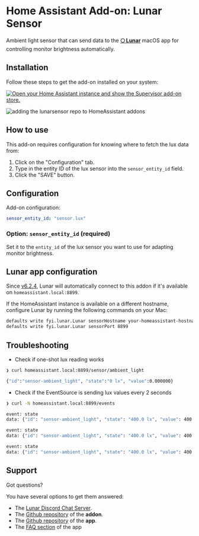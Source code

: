 # Home Assistant Add-on: Lunar Sensor

Ambient light sensor that can send data to the **[🌕 Lunar](https://lunar.fyi/)** macOS app for controlling monitor brightness automatically.

## Installation

Follow these steps to get the add-on installed on your system:

[![Open your Home Assistant instance and show the Supervisor add-on store.](https://my.home-assistant.io/badges/supervisor_store.svg)](https://my.home-assistant.io/redirect/supervisor_store/)

![adding the lunarsensor repo to HomeAssistant addons](https://files.lunar.fyi/ha-addon-lunar-repo-adding.png)


## How to use

This add-on requires configuration for knowing where to fetch the lux data from:

1. Click on the "Configuration" tab.
2. Type in the entity ID of the lux sensor into the `sensor_entity_id` field.
3. Click the "SAVE" button.

## Configuration

Add-on configuration:

```yaml
sensor_entity_id: "sensor.lux"
```

### Option: `sensor_entity_id` (required)

Set it to the `entity_id` of the lux sensor you want to use for adapting monitor brightness.

## Lunar app configuration

Since [v6.2.4](https://lunar.fyi/changelog#6_2_4), Lunar will automatically connect to this addon if it's available on `homeassistant.local:8899`.

If the HomeAssistant instance is available on a different hostname, configure Lunar by running the following commands on your Mac:

```sh
defaults write fyi.lunar.Lunar sensorHostname your-homeassistant-hostname
defaults write fyi.lunar.Lunar sensorPort 8899
```

## Troubleshooting

* Check if one-shot lux reading works

```sh
❯ curl homeassistant.local:8899/sensor/ambient_light

{"id":"sensor-ambient_light", "state":"0 lx", "value":0.000000}
```

* Check if the EventSource is sending lux values every 2 seconds

```sh
❯ curl -N homeassistant.local:8899/events

event: state
data: {"id": "sensor-ambient_light", "state": "400.0 lx", "value": 400.0}

event: state
data: {"id": "sensor-ambient_light", "state": "400.0 lx", "value": 400.0}

event: state
data: {"id": "sensor-ambient_light", "state": "400.0 lx", "value": 400.0}
```


## Support

Got questions?

You have several options to get them answered:

- The [Lunar Discord Chat Server](https://discord.gg/dJPHpWgAhV).
- The [Github repository](https://github.com/alin23/lunarsensor) of the **addon**.
- The [Github repository](https://github.com/alin23/Lunar) of the **app**.
- The [FAQ section](https://lunar.fyi/faq) of the app
